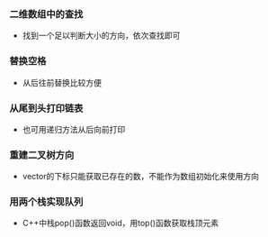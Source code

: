 ### 二维数组中的查找
- 找到一个足以判断大小的方向，依次查找即可

### 替换空格
- 从后往前替换比较方便

### 从尾到头打印链表
- 也可用递归方法从后向前打印

### 重建二叉树方向
- vector的下标只能获取已存在的数，不能作为数组初始化来使用方向

### 用两个栈实现队列
- C++中栈pop()函数返回void，用top()函数获取栈顶元素